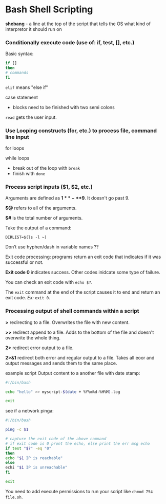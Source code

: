 # Bash Shell Scripting

**shebang** - a line at the top of the script that tells the OS what kind of interpretor it should run on

### Conditionally execute code (use of: if, test, [], etc.)

Basic syntax:

```bash
if []
then
# commands
fi
```

`elif` means "else if"

case statement 
- blocks need to be finished with two semi colons 

`read` gets the user input. 





### Use Looping constructs (for, etc.) to process file, command line input

for loops

while loops
- break out of the loop with `break`
- finish with `done`



### Process script inputs ($1, $2, etc.)

Arguments are defined as **$1** - **$9**. It doesn't go past 9. 

**$@** refers to all of the arguments. 

**$#** is the total number of arguments.  

Take the output of a command:

`DIRLIST=$(ls -l ~)`

Don’t use hyphen/dash in variable names ??

Exit code processing: programs return an exit code that indicates if it was successful or not. 

**Exit code 0** indicates success. Other codes inidcate some type of failure. 

You can check an exit code with `echo $?`. 

The `exit` command at the end of the script causes it to end and return an exit code. *Ex:* `exit 0`. 



### Processing output of shell commands within a script

**>** redirecting to a file. Overwrites the file with new content.

**>>** redirect append to a file. Adds to the bottom of the file and doesn't overwrite the whole thing.

**2>** redirect error output to a file.

**2>&1** redirect both error and regular output to a file. Takes all eoor and output messages and sends them to the same place. 


example script
Output content to a another file with date stamp:
```bash
#!/bin/bash 

echo "hello" >> myscript-$(date + %Y%m%d-%H%M).log

exit
```

see if a network pinga:
```bash
#!/bin/bash 

ping -c $1

# capture the exit code of the above command
# if exit code is 0 pront the echo, else print the err msg echo 
if test "$?" -eq "0"
then
echo "$1 IP is reachable"
else 
echi "$1 IP is unreachable"
fi

exit
```

You need to add execute permissions to run your script like `chmod 754 file.sh`. 